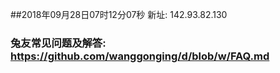 ##2018年09月28日07时12分07秒 新址: 142.93.82.130
### 兔友常见问题及解答: https://github.com/wanggonging/d/blob/w/FAQ.md
